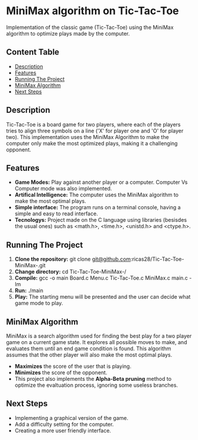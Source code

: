 # **MiniMax algorithm on Tic-Tac-Toe**
Implementation of the classic game (Tic-Tac-Toe) using the MiniMax algorithm to optimize plays made by the computer.

## **Content Table**
- [Description](#description)
- [Features](#features)
- [Running The Project](#running-the-project)
- [MiniMax Algorithm](#minimax-algorithm)
- [Next Steps](#next-steps)

## **Description**
Tic-Tac-Toe is a board game for two players, where each of the players tries to align three symbols on a line ('X' for player one and 'O' for player two). This implementation uses the MiniMax Algorithm to make the computer only make the most optimized plays, making it a challenging opponent.

## **Features**
- **Game Modes:** Play against another player or a computer. Computer Vs Computer mode was also implemented.
- **Artifical Intelligence:** The computer uses the MiniMax algorithm to make the most optimal plays.
- **Simple interface:** The program runs on a terminal console, having a simple and easy to read interface.
- **Tecnologys:** Project made on the C language using libraries (besisdes the usual ones) such as <math.h>, <time.h>, <unistd.h> and <ctype.h>.


## **Running The Project**
1. **Clone the repository:**
    git clone git@github.com:ricas28/Tic-Tac-Toe-MiniMax-.git
2. **Change directory:**
    cd Tic-Tac-Toe-MiniMax-/
3. **Compile:**
    gcc -o main Board.c Menu.c Tic-Tac-Toe.c MiniMax.c main.c -lm
4. **Run:**
    ./main
5. **Play:**
    The starting menu will be presented and the user can decide what game mode to play.

## **MiniMax Algorithm**
MiniMax is a search algorithm used for finding the best play for a two player game on a current game state. It explores all possible moves to make, and evaluates them until an end game condition is found. This algorithm assumes that the other player will also make the most optimal plays.
- **Maximizes** the score of the user that is playing.
- **Minimizes** the score of the opponent.
- This project also implements the **Alpha-Beta pruning** method to optimize the evaltuation process, ignoring some useless branches.

## **Next Steps**
- Implementing a graphical version of the game.
- Add a difficulty setting for the computer.
- Creating a more user friendly interface.



